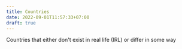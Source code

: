```yaml
---
title: Countries
date: 2022-09-01T11:57:33+07:00
draft: true
---
```

Countries that either don't exist in real life (IRL) or differ in some way

